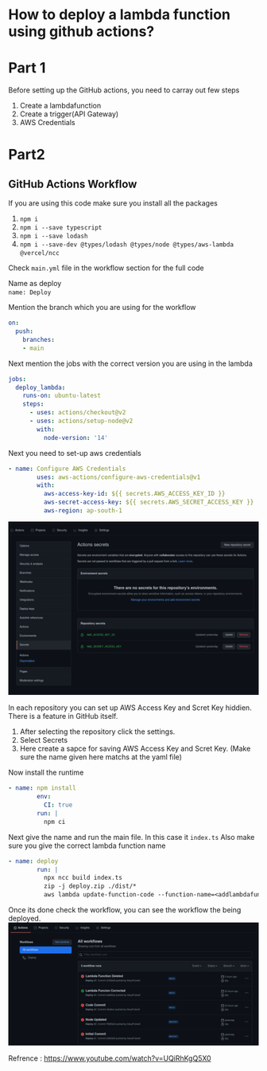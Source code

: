 # How to deploy a lambda function using github actions?

# Part 1
Before setting up the GitHub actions, you need to carray out few steps
1. Create a lambdafunction
2. Create a trigger(API Gateway)
3. AWS Credentials

# Part2
## GitHub Actions Workflow

If you are using this code make sure you install all the packages
1. `npm i`
2. `npm i --save typescript`
3. `npm i --save lodash`
4. `npm i --save-dev @types/lodash @types/node @types/aws-lambda @vercel/ncc`


Check `main.yml` file in the workflow section for the full code

Name as deploy <br>
`name: Deploy`

Mention the branch which you are using for the workflow
```yml
on:
  push:
    branches:
    - main
```

Next mention the jobs with the correct version you are using in the lambda
```yml
jobs:
  deploy_lambda:
    runs-on: ubuntu-latest
    steps:
      - uses: actions/checkout@v2
      - uses: actions/setup-node@v2
        with:
          node-version: '14'
```
Next you need to set-up aws credentials

```yml
- name: Configure AWS Credentials
        uses: aws-actions/configure-aws-credentials@v1
        with:
          aws-access-key-id: ${{ secrets.AWS_ACCESS_KEY_ID }}
          aws-secret-access-key: ${{ secrets.AWS_SECRET_ACCESS_KEY }}
          aws-region: ap-south-1
```
![Image1](Step1.png)
<br>

In each repository you can set up AWS Access Key and Scret Key hiddien. There is a feature in GitHub itself.

1. After selecting the repository click the settings. 
2. Select Secrets
3. Here create a sapce for saving AWS Access Key and Scret Key. (Make sure the name given here matchs at the yaml file)

Now install the runtime 
```yml
- name: npm install
        env:
          CI: true
        run: |
          npm ci
```
Next give the name and run the main file. In this case it `index.ts`
Also make sure you give the correct lambda function name
```yml
- name: deploy
        run: |
          npx ncc build index.ts
          zip -j deploy.zip ./dist/*
          aws lambda update-function-code --function-name=<addlambdafunctionname> --zip-file=fileb://deploy.zip

```
Once its done check the workflow, you can see the workflow the being deployed.
![Image1](Step2.png)

Refrence : https://www.youtube.com/watch?v=UQiRhKgQ5X0

